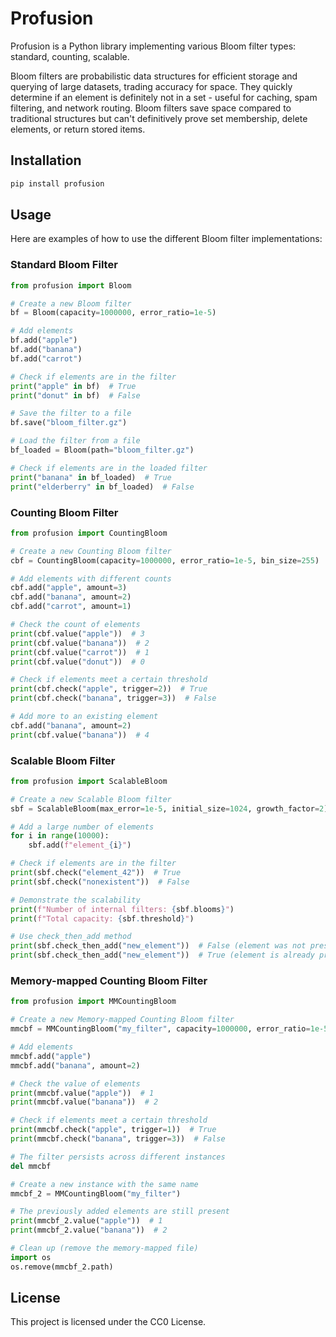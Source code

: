 # Profusion

Profusion is a Python library implementing various Bloom filter types: standard, counting, scalable.

Bloom filters are probabilistic data structures for efficient storage and querying of large datasets, trading accuracy for space. They quickly determine if an element is definitely not in a set - useful for caching, spam filtering, and network routing. Bloom filters save space compared to traditional structures but can't definitively prove set membership, delete elements, or return stored items.

## Installation

```bash
pip install profusion
```

## Usage

Here are examples of how to use the different Bloom filter implementations:

### Standard Bloom Filter

```python
from profusion import Bloom

# Create a new Bloom filter
bf = Bloom(capacity=1000000, error_ratio=1e-5)

# Add elements
bf.add("apple")
bf.add("banana")
bf.add("carrot")

# Check if elements are in the filter
print("apple" in bf)  # True
print("donut" in bf)  # False

# Save the filter to a file
bf.save("bloom_filter.gz")

# Load the filter from a file
bf_loaded = Bloom(path="bloom_filter.gz")

# Check if elements are in the loaded filter
print("banana" in bf_loaded)  # True
print("elderberry" in bf_loaded)  # False
```

### Counting Bloom Filter

```python
from profusion import CountingBloom

# Create a new Counting Bloom filter
cbf = CountingBloom(capacity=1000000, error_ratio=1e-5, bin_size=255)

# Add elements with different counts
cbf.add("apple", amount=3)
cbf.add("banana", amount=2)
cbf.add("carrot", amount=1)

# Check the count of elements
print(cbf.value("apple"))  # 3
print(cbf.value("banana"))  # 2
print(cbf.value("carrot"))  # 1
print(cbf.value("donut"))  # 0

# Check if elements meet a certain threshold
print(cbf.check("apple", trigger=2))  # True
print(cbf.check("banana", trigger=3))  # False

# Add more to an existing element
cbf.add("banana", amount=2)
print(cbf.value("banana"))  # 4
```

### Scalable Bloom Filter

```python
from profusion import ScalableBloom

# Create a new Scalable Bloom filter
sbf = ScalableBloom(max_error=1e-5, initial_size=1024, growth_factor=2)

# Add a large number of elements
for i in range(10000):
    sbf.add(f"element_{i}")

# Check if elements are in the filter
print(sbf.check("element_42"))  # True
print(sbf.check("nonexistent"))  # False

# Demonstrate the scalability
print(f"Number of internal filters: {sbf.blooms}")
print(f"Total capacity: {sbf.threshold}")

# Use check_then_add method
print(sbf.check_then_add("new_element"))  # False (element was not present, but is now added)
print(sbf.check_then_add("new_element"))  # True (element is already present)
```

### Memory-mapped Counting Bloom Filter

```python
from profusion import MMCountingBloom

# Create a new Memory-mapped Counting Bloom filter
mmcbf = MMCountingBloom("my_filter", capacity=1000000, error_ratio=1e-5)

# Add elements
mmcbf.add("apple")
mmcbf.add("banana", amount=2)

# Check the value of elements
print(mmcbf.value("apple"))  # 1
print(mmcbf.value("banana"))  # 2

# Check if elements meet a certain threshold
print(mmcbf.check("apple", trigger=1))  # True
print(mmcbf.check("banana", trigger=3))  # False

# The filter persists across different instances
del mmcbf

# Create a new instance with the same name
mmcbf_2 = MMCountingBloom("my_filter")

# The previously added elements are still present
print(mmcbf_2.value("apple"))  # 1
print(mmcbf_2.value("banana"))  # 2

# Clean up (remove the memory-mapped file)
import os
os.remove(mmcbf_2.path)
```

## License

This project is licensed under the CC0 License.